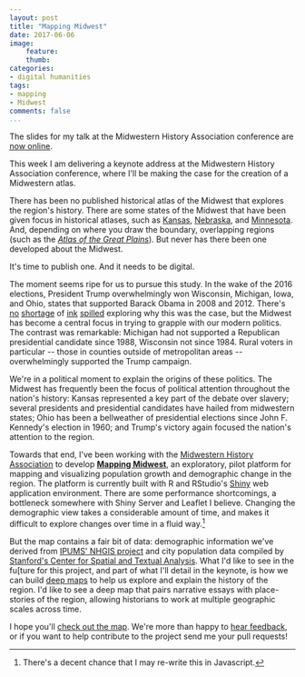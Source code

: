 ```yaml
---
layout: post
title: "Mapping Midwest"
date: 2017-06-06
image: 
    feature:
    thumb: 
categories: 
- digital humanities
tags:
- mapping 
- Midwest
comments: false
...
```


<aside class="post">
The slides for my talk at the Midwestern History Association conference are <a href="https://jasonheppler.org/presentations/keynote_mha/">now online</a>.
</aside>

This week I am delivering a keynote address at the Midwestern History Association conference, where I'll be making the case for the creation of a Midwestern atlas.

There has been no published historical atlas of the Midwest that explores the region's history. There are some states of the Midwest that have been given focus in historical atlases, such as [Kansas](https://www.amazon.com/Historical-Atlas-Kansas-Homer-Socolofsky/dp/0806124857), [Nebraska](https://www.amazon.com/Atlas-Nebraska-J-Clark-Archer/dp/080324939X/ref=sr_1_1?s=books&ie=UTF8&qid=1496800454&sr=1-1&keywords=historical+atlas+nebraska), and [Minnesota](https://www.amazon.com/Minnesota-Map-Historical-David-Lanegran/dp/0873515935/ref=sr_1_4?s=books&ie=UTF8&qid=1496800473&sr=1-4&keywords=historical+atlas+midwest). And, depending on where you draw the boundary, overlapping regions (such as the *[Atlas of the Great Plains](http://www.unl.edu/plains/publications/atlas.shtml)*). But never has there been one developed about the Midwest.

It's time to publish one. And it needs to be digital.

The moment seems ripe for us to pursue this study. In the wake of the 2016 elections, President Trump overwhelmingly won Wisconsin, Michigan, Iowa, and Ohio, states that supported Barack Obama in 2008 and 2012. There's [no](https://fivethirtyeight.com/features/the-rust-belt-elevated-trump-but-its-electoral-power-is-dwindling/) [shortage](https://fivethirtyeight.com/features/its-not-all-about-clinton-the-midwest-was-getting-redder-before-2016/) of [ink](https://www.nytimes.com/2017/01/05/opinion/why-rural-america-voted-for-trump.html?mcubz=2&_r=0) [spilled](https://www.nytimes.com/interactive/2016/11/08/us/elections/how-trump-pushed-the-election-map-to-the-right.html?mcubz=2) exploring why this was the case, but the Midwest has become a central focus in trying to grapple with our modern politics. The contrast was remarkable: Michigan had not supported a Republican presidential candidate since 1988, Wisconsin not since 1984. Rural voters in particular -- those in counties outside of metropolitan areas -- overwhelmingly supported the Trump campaign.

We're in a political moment to explain the origins of these politics. The Midwest has frequently been the focus of political attention throughout the nation's history: Kansas represented a key part of the debate over slavery; several presidents and presidential candidates have hailed from midwestern states; Ohio has been a bellweather of presidential elections since John F. Kennedy's election in 1960; and Trump's victory again focused the nation's attention to the region. 

Towards that end, I've been working with the [Midwestern History Association](http://www.midwesternhistory.com/) to develop **[Mapping Midwest](http://165.227.4.129:3838/midwest/)**, an exploratory, pilot platform for mapping and visualizing population growth and demographic change in the region. The platform is currently built with R and RStudio's [Shiny](https://shiny.rstudio.com/) web application environment. There are some performance shortcomings, a bottleneck somewhere with Shiny Server and Leaflet I believe. Changing the demographic view takes a considerable amount of time, and makes it difficult to explore changes over time in a fluid way.[^1] 

But the map contains a fair bit of data: demographic information we've derived from [IPUMS' NHGIS project](https://www.nhgis.org/) and city population data compiled by [Stanford's Center for Spatial and Textual Analysis](https://github.com/cestastanford/historical-us-city-populations). What I'd like to see in the fu[ture for this project, and part of what I'll detail in the keynote, is how we can build [deep maps](https://en.wikipedia.org/wiki/Deep_map) to help us explore and explain the history of the region. I'd like to see a deep map that pairs narrative essays with place-stories of the region, allowing historians to work at multiple geographic scales across time. 

I hope you'll [check out the map](http://165.227.4.129:3838/midwest/). We're more than happy to [hear feedback](https://github.com/hepplerj/midwest-map-population), or if you want to help contribute to the project send me your pull requests! 

[^1]: There's a decent chance that I may re-write this in Javascript. 
